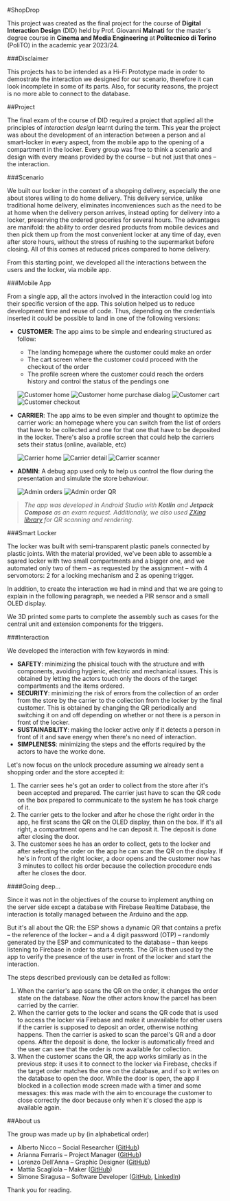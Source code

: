 #ShopDrop

This project was created as the final project for the course of **Digital Interaction Design** (DID) held by Prof. Giovanni **Malnati** for the master's degree course in **Cinema and Media Engineering** at **Politecnico di Torino** (PoliTO) in the academic year 2023/24.

###Disclaimer

This projects has to be intended as a Hi-Fi Prototype made in order to demostrate the interaction we designed for our scenario, therefore it can look incomplete in some of its parts.
Also, for security reasons, the project is no more able to connect to the database.

##Project

The final exam of the course of DID required a project that applied all the principles of _interaction design_ learnt during the term. This year the project was about the development of an interaction between a person and al smart-locker in every aspect, from the mobile app to the opening of a compartment in the locker. Every group was free to think a scenario and design with every means provided by the course – but not just that ones – the interaction.

###Scenario

We built our locker in the context of a shopping delivery, especially the one about stores willing to do home delivery. This delivery service, unlike traditional home delivery, eliminates inconveniences such as the need to be at home when the delivery person arrives, instead opting for delivery into a locker, preserving the ordered groceries for several hours. The advantages are manifold: the ability to order desired products from mobile devices and then pick them up from the most convenient locker at any time of day, even after store hours, without the stress of rushing to the supermarket before closing. All of this comes at reduced prices compared to home delivery.

From this starting point, we developed all the interactions between the users and the locker, via mobile app.

###Mobile App

From a single app, all the actors involved in the interaction could log into their specific version of the app. This solution helped us to reduce development time and reuse of code. Thus, depending on the credentials inserted it could be possible to land in one of the following versions:

* **CUSTOMER**: The app aims to be simple and endearing structured as follow:
	* The landing homepage where the customer could make an order
	* The cart screen where the customer could proceed with the checkout of the order
	* The profile screen where the customer could reach the orders history and control the status of the pendings one

	![Customer home](path "Customer homescreen")	![Customer home purchase dialog](path "Customer home purchase dialog")
	![Customer cart](path "Customer cart")
	![Customer checkout](path "Customer checkout")
	
* **CARRIER**: The app aims to be even simpler and thought to optimize the carrier work: an homepage where you can switch from the list of orders that have to be collected and one for that one that have to be deposited in the locker. There's also a profile screen that could help the carriers sets their status (online, available, etc)

	![Carrier home](path "Carrier home")	![Carrier detail](path "Carrier detail")	![Carrier scanner](path "Carrier scanner")
	
* **ADMIN**: A debug app used only to help us control the flow during the presentation and simulate the store behaviour.

	![Admin orders](path "Admin orders")
	![Admin order QR](path "Admin order QR")

> _The app was developed in Android Studio with **Kotlin** and **Jetpack Compose** as an exam request. Additionally, we also used [ZXing library](https://github.com/zxing/zxing) for QR scanning and rendering._

###Smart Locker

The locker was built with semi-transparent plastic panels connected by plastic joints. With the material provided, we've been able to assemble a sqared locker with two small compartments and a bigger one, and we automated only two of them – as requested by the assignment – with 4 servomotors: 2 for a locking mechanism and 2 as opening trigger.

In addition, to create the interaction we had in mind and that we are going to explain in the following paragraph, we needed a PIR sensor and a small OLED display.

We 3D printed some parts to complete the assembly such as cases for the central unit and extension components for the triggers.

###Interaction

We developed the interaction with few keywords in mind:

* **SAFETY**: minimizing the phisical touch with the structure and with components, avoiding hygienic, electric and mechanical issues. This is obtained by letting the actors touch only the doors of the target compartments and the items ordered.
* **SECURITY**: minimizing the risk of errors from the collection of an order from the store by the carrier to the collection from the locker by the final customer. This is obtained by changing the QR periodically and switching it on and off depending on whether or not there is a person in front of the locker.
* **SUSTAINABILITY**: making the locker active only if it detects a person in front of it and save energy when there's no need of interaction.
* **SIMPLENESS**: minimizing the steps and the efforts required by the actors to have the worke done.

Let's now focus on the unlock procedure assuming we already sent a shopping order and the store accepted it:

1. The carrier sees he's got an order to collect from the store after it's been accepted and prepared. The carrier just have to scan the QR code on the box prepared to communicate to the system he has took charge of it.
2. The carrier gets to the locker and after he chose the right order in the app, he first scans the QR on the OLED display, than on the box. If it's all right, a compartment opens and he can deposit it. The deposit is done after closing the door.
3. The customer sees he has an order to collect, gets to the locker and after selecting the order on the app he can scan the QR on the display. If he's in front of the right locker, a door opens and the customer now has 3 minutes to collect his order because the collection procedure ends after he closes the door.

####Going deep...

Since it was not in the objectives of the course to implement anything on the server side except a database with Firebase Realtime Database, the interaction is totally managed between the Arduino and the app.

But it's all about the QR: the ESP shows a dynamic QR that contains a prefix – the reference of the locker – and a 4 digit password (OTP) – randomly generated by the ESP and communicated to the database – than keeps listening to Firebase in order to starts events. The QR is then used by the app to verify the presence of the user in front of the locker and start the interaction.

The steps described previously can be detailed as follow:

1. When the carrier's app scans the QR on the order, it changes the order state on the database. Now the other actors know the parcel has been carried by the carrier.
2. When the carrier gets to the locker and scans the QR code that is used to access the locker via Firebase and make it unavailable for other users if the carrier is supposed to deposit an order, otherwise nothing happens. Then the carrier is asked to scan the parcel's QR and a door opens. After the deposit is done, the locker is automatically freed and the user can see that the order is now available for collection.
3. When the customer scans the QR, the app works similarly as in the previous step: it uses it to connect to the locker via Firebase, checks if the target order matches the one on the database, and if so it writes on the database to open the door. While the door is open, the app il blocked in a collection mode screen made with a timer and some messages: this was made with the aim to encourage the customer to close correctly the door because only when it's closed the app is available again.

##About us

The group was made up by (in alphabetical order)

* Alberto Nicco – Social Researcher ([GitHub](https://github.com/albertonicco))
* Arianna Ferraris – Project Manager ([GitHub](https://github.com/ariannaferraris))
* Lorenzo Dell'Anna – Graphic Designer ([GitHub](https://github.com/Static65))
* Mattia Scagliola – Maker ([GitHub](https://github.com/JoJoJoJoestar))
* Simone Siragusa – Software Developer ([GitHub](https://github.com/srgsmn), [LinkedIn](www.linkedin.com/in/simone-siragusa))


Thank you for reading.
